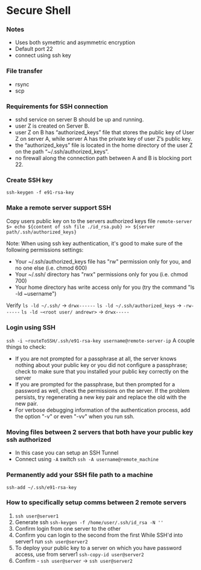 # Secure Shell

### Notes

- Uses both symettric and asymmetric encryption
- Default port 22
- connect using ssh key

### File transfer

- rsync
- scp

### Requirements for SSH connection

- sshd service on server B should be up and running.
- user Z is created on Server B.
- user Z on B has “authorized_keys” file that stores the public key of User Z on server A, while server A has the private key of user Z’s public key.
- the “authorized_keys” file is located in the home directory of the user Z on the path “~/.ssh/authorized_keys”.
- no firewall along the connection path between A and B is blocking port 22.

### Create SSH key

`ssh-keygen -f e91-rsa-key`

### Make a remote server support SSH

Copy users public key on to the servers authorized keys file
`remote-server $> echo ${content of ssh file ./id_rsa.pub} >> ${server path/.ssh/authorized_keys}`

Note:
When using ssh key authentication, it's good to make sure of the following permissions settings:

- Your ~/.ssh/authorized_keys file has "rw" permission only for you, and no one else (i.e. chmod 600)
- Your ~/.ssh/ directory has "rwx" permissions only for you (i.e. chmod 700)
- Your home directory has write access only for you (try the command "ls -ld ~username")

Verify
`ls -ld ~/.ssh/` -> `drwx------`
`ls -ld ~/.ssh/authorized_keys` -> `-rw------`
`ls -ld ~<root user/ andrewr>` -> `drwx-----`

### Login using SSH

`ssh -i ~routeToSSH/.ssh/e91-rsa-key username@remote-server-ip`
A couple things to check:

- If you are not prompted for a passphrase at all, the server knows nothing about your public key or you did not configure a passphrase; check to make sure that you installed your public key correctly on the server
- If you are prompted for the passphrase, but then prompted for a password as well, check the permissions on the server. If the problem persists, try regenerating a new key pair and replace the old with the new pair.
- For verbose debugging information of the authentication process, add the option "-v" or even "-vv" when you run ssh.

### Moving files between 2 servers that both have your public key ssh authorized

- In this case you can setup an SSH Tunnel
- Connect using `-A` switch `ssh -A username@remote_machine`

### Permanently add your SSH file path to a machine

`ssh-add ~/.ssh/e91-rsa-key`

### How to specifically setup comms between 2 remote servers

1. `ssh user@server1`
2. Generate ssh `ssh-keygen -f /home/user/.ssh/id_rsa -N ''`
3. Confirm login from one server to the other
4. Confirm you can login to the second from the first
   While SSH'd into server1 run `ssh user@server2`
5. To deploy your public key to a server on which you have password access, use from server1 `ssh-copy-id user@server2`
6. Confirm - `ssh user@server` -> `ssh user@server2`
